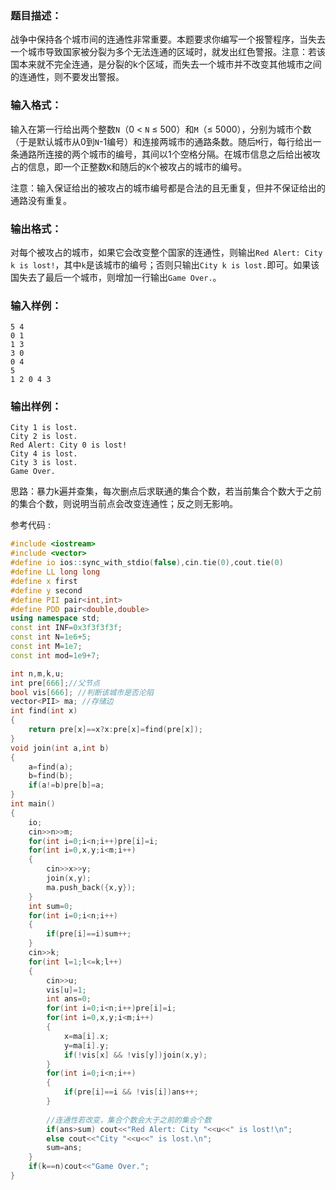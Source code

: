 ### 题目描述：

战争中保持各个城市间的连通性非常重要。本题要求你编写一个报警程序，当失去一个城市导致国家被分裂为多个无法连通的区域时，就发出红色警报。注意：若该国本来就不完全连通，是分裂的k个区域，而失去一个城市并不改变其他城市之间的连通性，则不要发出警报。

### 输入格式：

输入在第一行给出两个整数`N`（0 < `N` ≤ 500）和`M`（≤ 5000），分别为城市个数（于是默认城市从0到`N`-1编号）和连接两城市的通路条数。随后`M`行，每行给出一条通路所连接的两个城市的编号，其间以1个空格分隔。在城市信息之后给出被攻占的信息，即一个正整数`K`和随后的`K`个被攻占的城市的编号。

注意：输入保证给出的被攻占的城市编号都是合法的且无重复，但并不保证给出的通路没有重复。

### 输出格式：

对每个被攻占的城市，如果它会改变整个国家的连通性，则输出`Red Alert: City k is lost!`，其中`k`是该城市的编号；否则只输出`City k is lost.`即可。如果该国失去了最后一个城市，则增加一行输出`Game Over.`。

### 输入样例：

```in
5 4
0 1
1 3
3 0
0 4
5
1 2 0 4 3
```

### 输出样例：

```out
City 1 is lost.
City 2 is lost.
Red Alert: City 0 is lost!
City 4 is lost.
City 3 is lost.
Game Over.
```



思路：暴力k遍并查集，每次删点后求联通的集合个数，若当前集合个数大于之前的集合个数，则说明当前点会改变连通性；反之则无影响。

参考代码 :

```c++
#include <iostream>
#include <vector>
#define io ios::sync_with_stdio(false),cin.tie(0),cout.tie(0)
#define LL long long
#define x first
#define y second
#define PII pair<int,int>
#define PDD pair<double,double>
using namespace std;
const int INF=0x3f3f3f3f;
const int N=1e6+5;
const int M=1e7;
const int mod=1e9+7;

int n,m,k,u;
int pre[666];//父节点 
bool vis[666]; //判断该城市是否沦陷 
vector<PII> ma; //存储边 
int find(int x)
{
	return pre[x]==x?x:pre[x]=find(pre[x]);
}
void join(int a,int b)
{
	a=find(a);
	b=find(b);
	if(a!=b)pre[b]=a;
}
int main()
{
	io;
	cin>>n>>m;
	for(int i=0;i<n;i++)pre[i]=i;
	for(int i=0,x,y;i<m;i++)
	{
		cin>>x>>y;
		join(x,y);
		ma.push_back({x,y});
	}
	int sum=0;
	for(int i=0;i<n;i++)
	{
		if(pre[i]==i)sum++;
	}
	cin>>k;
	for(int l=1;l<=k;l++)
	{
		cin>>u;
		vis[u]=1;
		int ans=0;
		for(int i=0;i<n;i++)pre[i]=i;
		for(int i=0,x,y;i<m;i++)
		{
			x=ma[i].x;
			y=ma[i].y;
			if(!vis[x] && !vis[y])join(x,y);
		}
		for(int i=0;i<n;i++)
		{
			if(pre[i]==i && !vis[i])ans++;
		} 
		
		//连通性若改变，集合个数会大于之前的集合个数 
		if(ans>sum) cout<<"Red Alert: City "<<u<<" is lost!\n";
		else cout<<"City "<<u<<" is lost.\n";
		sum=ans;
	}
	if(k==n)cout<<"Game Over.";
}

```

